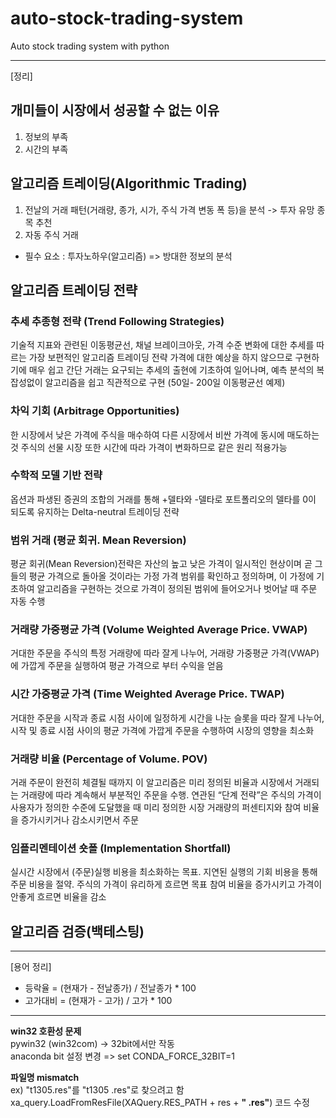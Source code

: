 # auto-stock-trading-system
Auto stock trading system with python
___

[정리]

## 개미들이 시장에서 성공할 수 없는 이유
1. 정보의 부족
2. 시간의 부족

## 알고리즘 트레이딩(Algorithmic Trading)
1. 전날의 거래 패턴(거래량, 종가, 시가, 주식 가격 변동 폭 등)을 분석 -> 투자 유망 종목 추천
2. 자동 주식 거래

- 필수 요소 : 투자노하우(알고리즘) => 방대한 정보의 분석

## 알고리즘 트레이딩 전략

### 추세 추종형 전략 (Trend Following Strategies)
기술적 지표와 관련된 이동평균선, 채널 브레이크아웃, 가격 수준 변화에 대한 추세를 따르는 가장 보편적인 알고리즘 트레이딩 전략
가격에 대한 예상을 하지 않으므로 구현하기에 매우 쉽고 간단
거래는 요구되는 추세의 출현에 기초하여 일어나며, 예측 분석의 복잡성없이 알고리즘을 쉽고 직관적으로 구현
(50일- 200일 이동평균선 예제)

### 차익 기회 (Arbitrage Opportunities)
한 시장에서 낮은 가격에 주식을 매수하여 다른 시장에서 비싼 가격에 동시에 매도하는 것
주식의 선물 시장 또한 시간에 따라 가격이 변화하므로 같은 원리 적용가능

### 수학적 모델 기반 전략
옵션과 파생된 증권의 조합의 거래를 통해 +델타와 -델타로 포트폴리오의 델타를 0이 되도록 유지하는 Delta-neutral 트레이딩 전략

### 범위 거래 (평균 회귀. Mean Reversion)
평균 회귀(Mean Reversion)전략은 자산의 높고 낮은 가격이 일시적인 현상이며 곧 그들의 평균 가격으로 돌아올 것이라는 가정
가격 범위를 확인하고 정의하며, 이 가정에 기초하여 알고리즘을 구현하는 것으로 가격이 정의된 범위에 들어오거나 벗어날 때 주문 자동 수행

### 거래량 가중평균 가격 (Volume Weighted Average Price. VWAP)
거대한 주문을 주식의 특정 거래량에 따라 잘게 나누어, 거래량 가중평균 가격(VWAP)에 가깝게 주문을 실행하여 평균 가격으로 부터 수익을 얻음

### 시간 가중평균 가격 (Time Weighted Average Price. TWAP)
거대한 주문을 시작과 종료 시점 사이에 일정하게 시간을 나눈 슬롯을 따라 잘게 나누어, 시작 및 종료 시점 사이의 평균 가격에 가깝게 주문을 수행하여 시장의 영향을 최소화

### 거래량 비율 (Percentage of Volume. POV)
거래 주문이 완전히 체결될 때까지 이 알고리즘은 미리 정의된 비율과 시장에서 거래되는 거래량에 따라 계속해서 부분적인 주문을 수행.
연관된 “단계 전략”은 주식의 가격이 사용자가 정의한 수준에 도달했을 때 미리 정의한 시장 거래량의 퍼센티지와 참여 비율을 증가시키거나 감소시키면서 주문

### 임플리멘테이션 숏폴 (Implementation Shortfall)
실시간 시장에서 (주문)실행 비용을 최소화하는 목표. 지연된 실행의 기회 비용을 통해 주문 비용을 절약.
주식의 가격이 유리하게 흐르면 목표 참여 비율을 증가시키고 가격이 안좋게 흐르면 비율을 감소

## 알고리즘 검증(백테스팅)


___
[용어 정리]

- 등락율 = (현재가 - 전날종가) / 전날종가 * 100
- 고가대비 = (현재가 - 고가) / 고가 * 100

___

**win32 호환성 문제**   
pywin32	(win32com) -> 32bit에서만 작동   
anaconda bit 설정 변경 => set CONDA_FORCE_32BIT=1  

**파일명 mismatch**   
ex) "t1305.res"를 "t1305 .res"로 찾으려고 함   
xa_query.LoadFromResFile(XAQuery.RES_PATH + res + **" .res"**) 코드 수정
